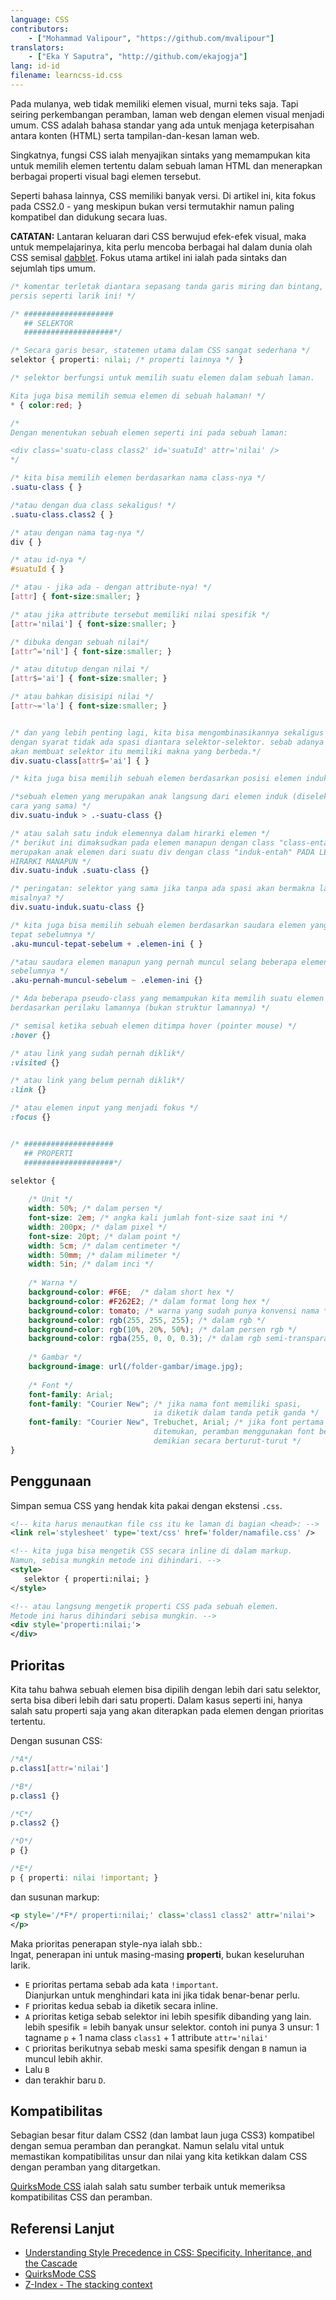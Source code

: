 ```yaml
---
language: CSS
contributors:
    - ["Mohammad Valipour", "https://github.com/mvalipour"]
translators:
    - ["Eka Y Saputra", "http://github.com/ekajogja"]
lang: id-id
filename: learncss-id.css
---
```


Pada mulanya, web tidak memiliki elemen visual, murni teks saja.
Tapi seiring perkembangan peramban, laman web dengan elemen visual menjadi umum.
CSS adalah bahasa standar yang ada untuk menjaga keterpisahan antara
konten (HTML) serta tampilan-dan-kesan laman web.

Singkatnya, fungsi CSS ialah menyajikan sintaks yang memampukan kita
untuk memilih elemen tertentu dalam sebuah laman HTML
dan menerapkan berbagai properti visual bagi elemen tersebut.

Seperti bahasa lainnya, CSS memiliki banyak versi.
Di artikel ini, kita fokus pada CSS2.0 - yang meskipun bukan versi termutakhir
namun paling kompatibel dan didukung secara luas.

**CATATAN:** Lantaran keluaran dari CSS berwujud efek-efek visual,
maka untuk mempelajarinya, kita perlu mencoba berbagai hal dalam dunia olah CSS
semisal [dabblet](http://dabblet.com/).
Fokus utama artikel ini ialah pada sintaks dan sejumlah tips umum.


```css
/* komentar terletak diantara sepasang tanda garis miring dan bintang,
persis seperti larik ini! */

/* ####################
   ## SELEKTOR
   ####################*/

/* Secara garis besar, statemen utama dalam CSS sangat sederhana */
selektor { properti: nilai; /* properti lainnya */ }

/* selektor berfungsi untuk memilih suatu elemen dalam sebuah laman.

Kita juga bisa memilih semua elemen di sebuah halaman! */
* { color:red; }

/*
Dengan menentukan sebuah elemen seperti ini pada sebuah laman:

<div class='suatu-class class2' id='suatuId' attr='nilai' />
*/

/* kita bisa memilih elemen berdasarkan nama class-nya */
.suatu-class { }

/*atau dengan dua class sekaligus! */
.suatu-class.class2 { }

/* atau dengan nama tag-nya */
div { }

/* atau id-nya */
#suatuId { }

/* atau - jika ada - dengan attribute-nya! */
[attr] { font-size:smaller; }

/* atau jika attribute tersebut memiliki nilai spesifik */
[attr='nilai'] { font-size:smaller; }

/* dibuka dengan sebuah nilai*/
[attr^='nil'] { font-size:smaller; }

/* atau ditutup dengan nilai */
[attr$='ai'] { font-size:smaller; }

/* atau bahkan disisipi nilai */
[attr~='la'] { font-size:smaller; }


/* dan yang lebih penting lagi, kita bisa mengombinasikannya sekaligus
dengan syarat tidak ada spasi diantara selektor-selektor. sebab adanya spasi
akan membuat selektor itu memiliki makna yang berbeda.*/
div.suatu-class[attr$='ai'] { }

/* kita juga bisa memilih sebuah elemen berdasarkan posisi elemen induknya.*/

/*sebuah elemen yang merupakan anak langsung dari elemen induk (diseleksi dng
cara yang sama) */
div.suatu-induk > .-suatu-class {}

/* atau salah satu induk elemennya dalam hirarki elemen */
/* berikut ini dimaksudkan pada elemen manapun dengan class "class-entah" dan
merupakan anak elemen dari suatu div dengan class "induk-entah" PADA LEVEL
HIRARKI MANAPUN */
div.suatu-induk .suatu-class {}

/* peringatan: selektor yang sama jika tanpa ada spasi akan bermakna lain.
misalnya? */
div.suatu-induk.suatu-class {}

/* kita juga bisa memilih sebuah elemen berdasarkan saudara elemen yang muncul
tepat sebelumnya */
.aku-muncul-tepat-sebelum + .elemen-ini { }

/*atau saudara elemen manapun yang pernah muncul selang beberapa elemen
sebelumnya */
.aku-pernah-muncul-sebelum ~ .elemen-ini {}

/* Ada beberapa pseudo-class yang memampukan kita memilih suatu elemen
berdasarkan perilaku lamannya (bukan struktur lamannya) */

/* semisal ketika sebuah elemen ditimpa hover (pointer mouse) */
:hover {}

/* atau link yang sudah pernah diklik*/
:visited {}

/* atau link yang belum pernah diklik*/
:link {}

/* atau elemen input yang menjadi fokus */
:focus {}


/* ####################
   ## PROPERTI
   ####################*/

selektor {
    
    /* Unit */
    width: 50%; /* dalam persen */
    font-size: 2em; /* angka kali jumlah font-size saat ini */
    width: 200px; /* dalam pixel */
    font-size: 20pt; /* dalam point */
    width: 5cm; /* dalam centimeter */
    width: 50mm; /* dalam milimeter */
    width: 5in; /* dalam inci */
    
    /* Warna */
    background-color: #F6E;  /* dalam short hex */
    background-color: #F262E2; /* dalam format long hex */
    background-color: tomato; /* warna yang sudah punya konvensi nama */
    background-color: rgb(255, 255, 255); /* dalam rgb */
    background-color: rgb(10%, 20%, 50%); /* dalam persen rgb */
    background-color: rgba(255, 0, 0, 0.3); /* dalam rgb semi-transparan*/
    
    /* Gambar */
    background-image: url(/folder-gambar/image.jpg);
    
    /* Font */
    font-family: Arial;
    font-family: "Courier New"; /* jika nama font memiliki spasi,
    							ia diketik dalam tanda petik ganda */
    font-family: "Courier New", Trebuchet, Arial; /* jika font pertama tidak
    							ditemukan, peramban menggunakan font berikutnya,
    							demikian secara berturut-turut */
}
```

## Penggunaan

Simpan semua CSS yang hendak kita pakai dengan ekstensi `.css`.

```xml
<!-- kita harus menautkan file css itu ke laman di bagian <head>: -->
<link rel='stylesheet' type='text/css' href='folder/namafile.css' />

<!-- kita juga bisa mengetik CSS secara inline di dalam markup.
Namun, sebisa mungkin metode ini dihindari. -->
<style>
   selektor { properti:nilai; }
</style>

<!-- atau langsung mengetik properti CSS pada sebuah elemen. 
Metode ini harus dihindari sebisa mungkin. -->
<div style='properti:nilai;'>
</div>
```

## Prioritas

Kita tahu bahwa sebuah elemen bisa dipilih dengan lebih dari satu selektor, 
serta bisa diberi lebih dari satu properti.
Dalam kasus seperti ini, hanya salah satu properti saja yang akan diterapkan
pada elemen dengan prioritas tertentu.

Dengan susunan CSS:

```css
/*A*/
p.class1[attr='nilai']

/*B*/
p.class1 {}

/*C*/
p.class2 {}

/*D*/
p {}

/*E*/
p { properti: nilai !important; }
```

dan susunan markup:

```xml
<p style='/*F*/ properti:nilai;' class='class1 class2' attr='nilai'>
</p>
```

Maka prioritas penerapan style-nya ialah sbb.:  
Ingat, penerapan ini untuk masing-masing **properti**,
bukan keseluruhan larik.

* `E` prioritas pertama sebab ada kata `!important`.  
	Dianjurkan untuk menghindari kata ini jika tidak benar-benar perlu.
* `F` prioritas kedua sebab ia diketik secara inline.
* `A` prioritas ketiga sebab selektor ini lebih spesifik dibanding yang lain.  
	lebih spesifik = lebih banyak unsur selektor. contoh ini punya 3 unsur:
	1 tagname `p` + 1 nama class `class1` + 1 attribute `attr='nilai'`
* `C` prioritas berikutnya sebab meski sama spesifik dengan `B` namun
	ia muncul lebih akhir.
* Lalu `B`
* dan terakhir baru `D`.

## Kompatibilitas

Sebagian besar fitur dalam CSS2 (dan lambat laun juga CSS3) kompatibel dengan
semua peramban dan perangkat. Namun selalu vital untuk memastikan kompatibilitas
unsur dan nilai yang kita ketikkan dalam CSS dengan peramban yang ditargetkan.

[QuirksMode CSS](http://www.quirksmode.org/css/) ialah salah satu sumber terbaik untuk memeriksa kompatibilitas CSS dan peramban.

## Referensi Lanjut

* [Understanding Style Precedence in CSS: Specificity, Inheritance, and the Cascade](http://www.vanseodesign.com/css/css-specificity-inheritance-cascaade/)
* [QuirksMode CSS](http://www.quirksmode.org/css/)
* [Z-Index - The stacking context](https://developer.mozilla.org/en-US/docs/Web/Guide/CSS/Understanding_z_index/The_stacking_context)

